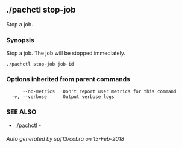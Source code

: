 ## ./pachctl stop-job

Stop a job.

### Synopsis


Stop a job.  The job will be stopped immediately.

```
./pachctl stop-job job-id
```

### Options inherited from parent commands

```
      --no-metrics   Don't report user metrics for this command
  -v, --verbose      Output verbose logs
```

### SEE ALSO
* [./pachctl](./pachctl.md)	 - 

###### Auto generated by spf13/cobra on 15-Feb-2018

